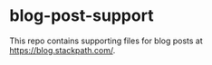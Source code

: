 # blog-post-support

This repo contains supporting files for blog posts at https://blog.stackpath.com/.
